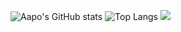 

![Aapo's GitHub stats](https://github-readme-stats.vercel.app/api?username=asvorg&show_icons=true&theme=gotham)
![Top Langs](https://github-readme-stats.vercel.app/api/top-langs/?username=asvorg&theme=gotham)
![](https://komarev.com/ghpvc/?username=asvorg&color=grey)

<!--
**asvorg/asvorg** is a ✨ _special_ ✨ repository because its `README.md` (this file) appears on your GitHub profile.

Here are some ideas to get you started:

- 🔭 I’m currently working on ...
- 🌱 I’m currently learning ...
- 👯 I’m looking to collaborate on ...
- 🤔 I’m looking for help with ...
- 💬 Ask me about ...
- 📫 How to reach me: ...
- 😄 Pronouns: ...
- ⚡ Fun fact: ...
-->
